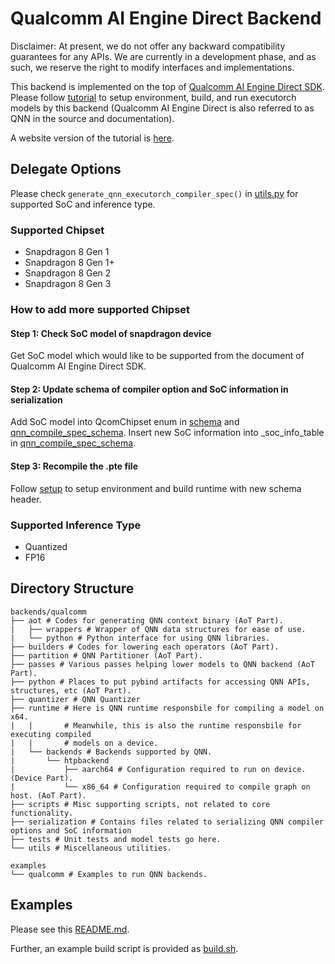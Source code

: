 # Qualcomm AI Engine Direct Backend

Disclaimer: At present, we do not offer any backward compatibility guarantees
for any APIs. We are currently in a development phase, and as such,
we reserve the right to modify interfaces and implementations.

This backend is implemented on the top of
[Qualcomm AI Engine Direct SDK](https://developer.qualcomm.com/software/qualcomm-ai-engine-direct-sdk).
Please follow [tutorial](../../docs/source/build-run-qualcomm-ai-engine-direct-backend.md) to setup environment, build, and run executorch models by this backend (Qualcomm AI Engine Direct is also referred to as QNN in the source and documentation).

A website version of the tutorial is [here](https://pytorch.org/executorch/stable/build-run-qualcomm-ai-engine-direct-backend.html).

## Delegate Options

Please check `generate_qnn_executorch_compiler_spec()` in
[utils.py](./utils/utils.py) for supported SoC and inference type.

### Supported Chipset
- Snapdragon 8 Gen 1
- Snapdragon 8 Gen 1+
- Snapdragon 8 Gen 2
- Snapdragon 8 Gen 3

### How to add more supported Chipset

#### Step 1: Check SoC model of snapdragon device
Get SoC model which would like to be supported from the document of Qualcomm AI Engine Direct SDK.

#### Step 2: Update schema of compiler option and SoC information in serialization
Add SoC model into QcomChipset enum in [schema](./serialization/schema.fbs) and [qnn_compile_spec_schema](./serialization/qnn_compile_spec_schema.py).
Insert new SoC information into _soc_info_table in [qnn_compile_spec_schema](./serialization/qnn_compile_spec_schema.py).

#### Step 3: Recompile the .pte file
Follow [setup](../../docs/source/build-run-qualcomm-ai-engine-direct-backend.md) to setup environment and build runtime with new schema header.

### Supported Inference Type
- Quantized
- FP16

## Directory Structure

```
backends/qualcomm
├── aot # Codes for generating QNN context binary (AoT Part).
|   ├── wrappers # Wrapper of QNN data structures for ease of use.
|   └── python # Python interface for using QNN libraries.
├── builders # Codes for lowering each operators (AoT Part).
├── partition # QNN Partitioner (AoT Part).
├── passes # Various passes helping lower models to QNN backend (AoT Part).
├── python # Places to put pybind artifacts for accessing QNN APIs, structures, etc (AoT Part).
├── quantizer # QNN Quantizer
├── runtime # Here is QNN runtime responsbile for compiling a model on x64.
|   |       # Meanwhile, this is also the runtime responsbile for executing compiled
|   |       # models on a device.
|   └── backends # Backends supported by QNN.
|       └── htpbackend
|           ├── aarch64 # Configuration required to run on device. (Device Part).
|           └── x86_64 # Configuration required to compile graph on host. (AoT Part).
├── scripts # Misc supporting scripts, not related to core functionality.
├── serialization # Contains files related to serializing QNN compiler options and SoC information
├── tests # Unit tests and model tests go here.
└── utils # Miscellaneous utilities.

examples
└── qualcomm # Examples to run QNN backends.
```

## Examples

Please see this [README.md](../../examples/qualcomm/README.md).

Further, an example build script is provided as [build.sh](scripts/build.sh).
